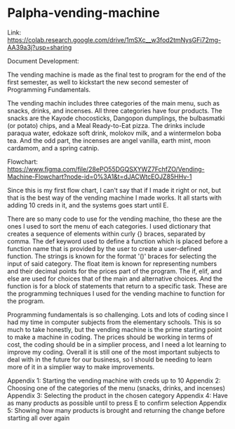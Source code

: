 # Palpha-vending-machine

Link: https://colab.research.google.com/drive/1mSXc__w3fod2tmNysGFi72mg-AA39a3j?usp=sharing

Document Development:

The vending machine is made as the final test to program for the end of the first semester, as well to kickstart the new second semester of Programming Fundamentals.

The vending machin includes three categories of the main menu, such as snacks, drinks, and incenses. All three categories have four products. The snacks are the Kayode chocosticks, Dangopon dumplings, the bulbasmatki (or potato) chips, and a Meal Ready-to-Eat pizza. The drinks include paraqua water, edokaze soft drink, molokov milk, and a wintermelon boba tea. And the odd part, the incenses are angel vanilla, earth mint, moon cardamom, and a spring catnip.

Flowchart: https://www.figma.com/file/28ePO55DGQSXYWZ7FchfZO/Vending-Machine-Flowchart?node-id=0%3A1&t=dJACWtcEOJZ85HHv-1

Since this is my first flow chart, I can't say that if I made it right or not, but that is the best way of the vending machine I made works. It all starts with adding 10 creds in it, and the systems goes start until E.

There are so many code to use for the vending machine, tho these are the ones I used to sort the menu of each categories. I used dictionary that creates a sequence of elements within curly {} braces, separated by comma. The def keyword used to define a function which is placed before a function name that is provided by the user to create a user-defined function. The strings is known for the format '()' braces for selecting the input of said category. The float item is known for representing numbers and their decimal points for the prices part of the program. The if, elif, and else are used for choices that of the main and alternative choices. And the function is for a block of statements that return to a specific task. These are the programming techniques I used for the vending machine to function for the program.

Programming fundamentals is so challenging. Lots and lots of coding since I had my time in computer subjects from the elementary schools. This is so much to take honestly, but the vending machine is the prime starting point to make a machine in coding. The prices should be working in terms of cost, the coding should be in a simplier process, and I need a lot learning to improve my coding. Overall it is still one of the most important subjects to deal with in the future for our business, so I should be needing to learn more of it in a simplier way to make improvements.

Appendix 1: Starting the vending machine with creds up to 10
Appendix 2: Choosing one of the categories of the menu (snacks, drinks, and incenses)
Appendix 3: Selecting the product in the chosen category
Appendix 4: Have as many products as possible until to press E to confirm selection
Appendix 5: Showing how many products is brought and returning the change before starting all over again
